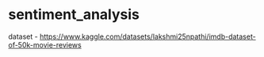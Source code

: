 # sentiment_analysis
dataset - https://www.kaggle.com/datasets/lakshmi25npathi/imdb-dataset-of-50k-movie-reviews
